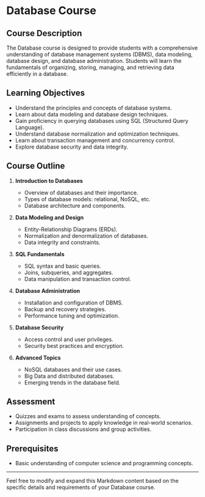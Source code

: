 # Database Course

## Course Description

The Database course is designed to provide students with a comprehensive understanding of database management systems (DBMS), data modeling, database design, and database administration. Students will learn the fundamentals of organizing, storing, managing, and retrieving data efficiently in a database.

## Learning Objectives

- Understand the principles and concepts of database systems.
- Learn about data modeling and database design techniques.
- Gain proficiency in querying databases using SQL (Structured Query Language).
- Understand database normalization and optimization techniques.
- Learn about transaction management and concurrency control.
- Explore database security and data integrity.

## Course Outline

1. **Introduction to Databases**
   - Overview of databases and their importance.
   - Types of database models: relational, NoSQL, etc.
   - Database architecture and components.

2. **Data Modeling and Design**
   - Entity-Relationship Diagrams (ERDs).
   - Normalization and denormalization of databases.
   - Data integrity and constraints.

3. **SQL Fundamentals**
   - SQL syntax and basic queries.
   - Joins, subqueries, and aggregates.
   - Data manipulation and transaction control.

4. **Database Administration**
   - Installation and configuration of DBMS.
   - Backup and recovery strategies.
   - Performance tuning and optimization.

5. **Database Security**
   - Access control and user privileges.
   - Security best practices and encryption.

6. **Advanced Topics**
   - NoSQL databases and their use cases.
   - Big Data and distributed databases.
   - Emerging trends in the database field.

## Assessment

- Quizzes and exams to assess understanding of concepts.
- Assignments and projects to apply knowledge in real-world scenarios.
- Participation in class discussions and group activities.

## Prerequisites

- Basic understanding of computer science and programming concepts.

---

Feel free to modify and expand this Markdown content based on the specific details and requirements of your Database course.
